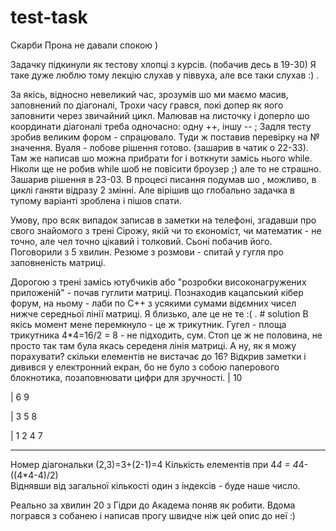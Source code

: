 # test-task
Скарби Прона не давали спокою )

Задачку підкинули як тестову хлопці з курсів. (побачив десь в 19-30) Я таке дуже люблю тому лекцію слухав у піввуха, але все таки слухав :) .

За якісь, відносно невеликий час, зрозумів шо ми маємо масив, заповнений по діагоналі, Трохи часу грався, покі допер як яого заповнити через звичайний цикл. Малював на листочку і доперло шо координати діагоналі треба одночасно: одну ++, іншу -- ; Задля тесту зробив великим фором - спрацювало. Туди ж поставив перевірку на № значення. Вуаля - лобове рішення готово. (зашарив в чатик о 22-33). Там же написав шо можна прибрати for і воткнути замісь нього while. Ніколи ще не робив while шоб не повісити броузер ;) але то не страшно. Зашарив рішення в 23-03. В процесі писання подумав шо , можливо, в циклі ганяти відразу 2 змінні. Але вірішив що глобально задачка в тупому варіанті зроблена і  пішов спати.

Умову, про всяк випадок записав в заметки на телефоні, згадавши про свого знайомого з трені Сірожу, якій чи то єкономіст, чи математик - не точно, але чел точно цікавий і толковий. Сьоні побачив його. Поговорили з 5 хвилин. Резюме з розмови - спитай у гугля про заповненість матриці. 

Дорогою з трені замісь ютубчиків або "розробки високонагружених приложеній" - почав гуглити матриці. Познаходив кацапський кібер форум, на ньому - лаби по С++ з усякими сумами відємних чисел нижче середньої лінії матриці. Я близько, але це не те :( . # solution  В якісь момент мене перемкнуло - це ж трикутник. Гугел - площа трикутника 4*4=16/2 = 8 - не підходить, сум. Стоп це ж не половина, не просто так там була якась середеня лінія матриці. А ну, як я можу порахувати? скільки елементів не вистачає до 16?  Відкрив заметки і дивився у електронний екран, бо не було з собою паперового блокнотика, позаповнювати цифри для зручності. 
 | 10
 
 | 6 9
 
 | 3 5 8
 
 | 1 2 4 7
 
- - - - - 

Номер діагональки (2,3)=3+(2-1)=4 
Кількість елементів при 4*4 = 4*4-((4*4-4)/2)  
Віднявши від загальної кількості один з індексів - буде наше число.

Реально за хвилин 20 з Гідри до Академа поняв як робити. Вдома погрався з собанею і написав прогу швидче ніж цей опис до неї :)
